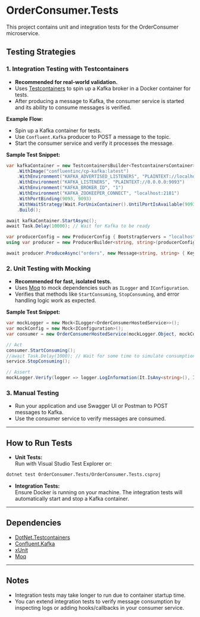 # OrderConsumer.Tests

This project contains unit and integration tests for the OrderConsumer microservice.

## Testing Strategies

### 1. Integration Testing with Testcontainers

- **Recommended for real-world validation.**
- Uses [Testcontainers](https://github.com/testcontainers/testcontainers-dotnet) to spin up a Kafka broker in a Docker container for tests.
- After producing a message to Kafka, the consumer service is started and its ability to consume messages is verified.

**Example Flow:**
- Spin up a Kafka container for tests.
- Use `Confluent.Kafka` producer to POST a message to the topic.
- Start the consumer service and verify it processes the message.

**Sample Test Snippet:**
```csharp
var kafkaContainer = new TestcontainersBuilder<TestcontainersContainer>() 
	.WithImage("confluentinc/cp-kafka:latest") 
	.WithEnvironment("KAFKA_ADVERTISED_LISTENERS", "PLAINTEXT://localhost:9093") 
	.WithEnvironment("KAFKA_LISTENERS", "PLAINTEXT://0.0.0.0:9093") 
	.WithEnvironment("KAFKA_BROKER_ID", "1") 
	.WithEnvironment("KAFKA_ZOOKEEPER_CONNECT", "localhost:2181") 
	.WithPortBinding(9093, 9093) 
	.WithWaitStrategy(Wait.ForUnixContainer().UntilPortIsAvailable(9093)) 
	.Build();

await kafkaContainer.StartAsync(); 
await Task.Delay(10000); // Wait for Kafka to be ready

var producerConfig = new ProducerConfig { BootstrapServers = "localhost:9093" }; 
using var producer = new ProducerBuilder<string, string>(producerConfig).Build(); 

await producer.ProduceAsync("orders", new Message<string, string> { Key = "test", Value = "test-message" });
```

### 2. Unit Testing with Mocking

- **Recommended for fast, isolated tests.**
- Uses [Moq](https://github.com/moq/moq) to mock dependencies such as `ILogger` and `IConfiguration`.
- Verifies that methods like `StartConsuming`, `StopConsuming`, and error handling logic work as expected.

**Sample Test Snippet:**
```csharp
var mockLogger = new Mock<ILogger<OrderConsumerHostedService>>();
var mockConfig = new Mock<IConfiguration>();
var consumer = new OrderConsumerHostedService(mockLogger.Object, mockConfig.Object);

// Act
consumer.StartConsuming();
//await Task.Delay(1000); // Wait for some time to simulate consumption
service.StopConsuming();

// Assert
mockLogger.Verify(logger => logger.LogInformation(It.IsAny<string>(), It.IsAny<object[]>()), Times.AtLeastOnce());
```

### 3. Manual Testing

- Run your application and use Swagger UI or Postman to POST messages to Kafka.
- Use the consumer service to verify messages are consumed.

---

## How to Run Tests

- **Unit Tests:**  
  Run with Visual Studio Test Explorer or:
```bash
dotnet test OrderConsumer.Tests/OrderConsumer.Tests.csproj
```

- **Integration Tests:**  
Ensure Docker is running on your machine. The integration tests will automatically start and stop a Kafka container.

---

## Dependencies

- [DotNet.Testcontainers](https://github.com/testcontainers/testcontainers-dotnet)
- [Confluent.Kafka](https://github.com/confluentinc/confluent-kafka-dotnet)
- [xUnit](https://xunit.net/)
- [Moq](https://github.com/moq/moq)

---

## Notes

- Integration tests may take longer to run due to container startup time.
- You can extend integration tests to verify message consumption by inspecting logs or adding hooks/callbacks in your consumer service.



